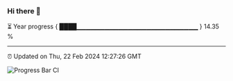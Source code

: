 ### Hi there 👋

⏳ Year progress { ████▁▁▁▁▁▁▁▁▁▁▁▁▁▁▁▁▁▁▁▁▁▁▁▁▁▁ } 14.35 %

---

⏰ Updated on Thu, 22 Feb 2024 12:27:26 GMT

![Progress Bar CI](https://github.com/liununu/liununu/workflows/Progress%20Bar%20CI/badge.svg)
